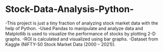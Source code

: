 # Stock-Data-Analysis-Python-
-This project is just a tiny fraction of analyzing stock market data with the help of Python. 
-Used Pandas to manipulate and analyze data and Matplotlib is used to visualize the performance of stocks by plotting 2-D graphs. 
-ROI is calculated and visualized using bar graphs. 
-Dataset from Kaggle (NIFTY-50 Stock Market Data (2000 – 2021)).
